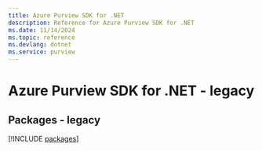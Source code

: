 ```yaml
---
title: Azure Purview SDK for .NET
description: Reference for Azure Purview SDK for .NET
ms.date: 11/14/2024
ms.topic: reference
ms.devlang: dotnet
ms.service: purview
---
```

# Azure Purview SDK for .NET - legacy
## Packages - legacy
[!INCLUDE [packages](purview-index.md)]